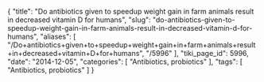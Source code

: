 {
    "title": "Do antibiotics given to speedup weight gain in farm animals result in decreased vitamin D for humans",
    "slug": "do-antibiotics-given-to-speedup-weight-gain-in-farm-animals-result-in-decreased-vitamin-d-for-humans",
    "aliases": [
        "/Do+antibiotics+given+to+speedup+weight+gain+in+farm+animals+result+in+decreased+vitamin+D+for+humans",
        "/5996"
    ],
    "tiki_page_id": 5996,
    "date": "2014-12-05",
    "categories": [
        "Antibiotics, probiotics"
    ],
    "tags": [
        "Antibiotics, probiotics"
    ]
}
